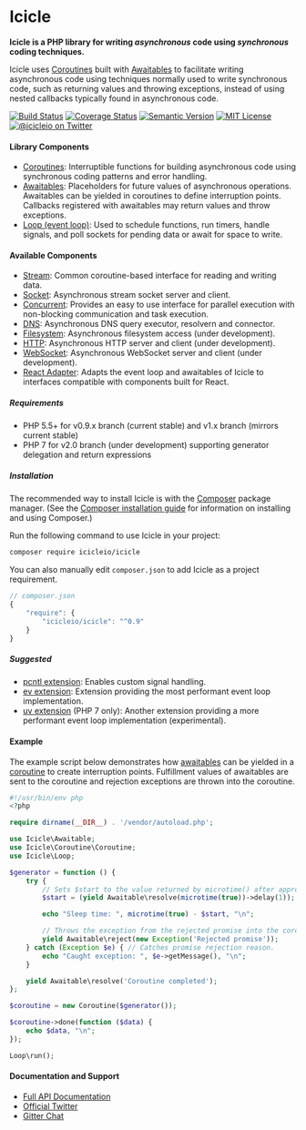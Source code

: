 # Icicle

**Icicle is a PHP library for writing *asynchronous* code using *synchronous* coding techniques.**

Icicle uses [Coroutines](https://icicle.io/docs/manual/coroutines/) built with [Awaitables](https://icicle.io/docs/manual/awaitables/) to facilitate writing asynchronous code using techniques normally used to write synchronous code, such as returning values and throwing exceptions, instead of using nested callbacks typically found in asynchronous code.

[![Build Status](https://img.shields.io/travis/icicleio/icicle/v1.x.svg?style=flat-square)](https://travis-ci.org/icicleio/icicle)
[![Coverage Status](https://img.shields.io/coveralls/icicleio/icicle/v1.x.svg?style=flat-square)](https://coveralls.io/r/icicleio/icicle)
[![Semantic Version](https://img.shields.io/github/release/icicleio/icicle.svg?style=flat-square)](http://semver.org)
[![MIT License](https://img.shields.io/packagist/l/icicleio/icicle.svg?style=flat-square)](LICENSE)
[![@icicleio on Twitter](https://img.shields.io/badge/twitter-%40icicleio-5189c7.svg?style=flat-square)](https://twitter.com/icicleio)

#### Library Components

- [Coroutines](https://icicle.io/docs/manual/coroutines/): Interruptible functions for building asynchronous code using synchronous coding patterns and error handling.
- [Awaitables](https://icicle.io/docs/manual/awaitables/): Placeholders for future values of asynchronous operations. Awaitables can be yielded in coroutines to define interruption points. Callbacks registered with awaitables may return values and throw exceptions.
- [Loop (event loop)](https://icicle.io/docs/manual/loop/): Used to schedule functions, run timers, handle signals, and poll sockets for pending data or await for space to write.

#### Available Components

- [Stream](https://icicle.io/docs/api/Stream/): Common coroutine-based interface for reading and writing data.
- [Socket](https://icicle.io/docs/api/Socket/): Asynchronous stream socket server and client.
- [Concurrent](https://icicle.io/docs/api/Concurrent/): Provides an easy to use interface for parallel execution with non-blocking communication and task execution.
- [DNS](https://icicle.io/docs/api/Dns/): Asynchronous DNS query executor, resolvern and connector.
- [Filesystem](https://github.com/icicleio/filesystem): Asynchronous filesystem access (under development).
- [HTTP](https://github.com/icicleio/http): Asynchronous HTTP server and client (under development).
- [WebSocket](https://github.com/icicleio/websocket): Asynchronous WebSocket server and client (under development).
- [React Adapter](https://github.com/icicleio/react-adapter): Adapts the event loop and awaitables of Icicle to interfaces compatible with components built for React.

##### Requirements

- PHP 5.5+ for v0.9.x branch (current stable) and v1.x branch (mirrors current stable)
- PHP 7 for v2.0 branch (under development) supporting generator delegation and return expressions

##### Installation

The recommended way to install Icicle is with the [Composer](http://getcomposer.org/) package manager. (See the [Composer installation guide](https://getcomposer.org/doc/00-intro.md) for information on installing and using Composer.)

Run the following command to use Icicle in your project: 

```bash
composer require icicleio/icicle
```

You can also manually edit `composer.json` to add Icicle as a project requirement.

```js
// composer.json
{
    "require": {
        "icicleio/icicle": "^0.9"
    }
}
```

##### Suggested

- [pcntl extension](http://php.net/manual/en/book.pcntl.php): Enables custom signal handling.
- [ev extension](https://pecl.php.net/package/ev): Extension providing the most performant event loop implementation.
- [uv extension](https://github.com/bwoebi/php-uv) (PHP 7 only): Another extension providing a more performant event loop implementation (experimental).

#### Example

The example script below demonstrates how [awaitables](https://icicle.io/docs/manual/awaitables/) can be yielded in a [coroutine](https://icicle.io/docs/manual/coroutines/) to create interruption points. Fulfillment values of awaitables are sent to the coroutine and rejection exceptions are thrown into the coroutine.

```php
#!/usr/bin/env php
<?php

require dirname(__DIR__) . '/vendor/autoload.php';

use Icicle\Awaitable;
use Icicle\Coroutine\Coroutine;
use Icicle\Loop;

$generator = function () {
    try {
        // Sets $start to the value returned by microtime() after approx. 1 second.
        $start = (yield Awaitable\resolve(microtime(true))->delay(1));

        echo "Sleep time: ", microtime(true) - $start, "\n";

        // Throws the exception from the rejected promise into the coroutine.
        yield Awaitable\reject(new Exception('Rejected promise'));
    } catch (Exception $e) { // Catches promise rejection reason.
        echo "Caught exception: ", $e->getMessage(), "\n";
    }

    yield Awaitable\resolve('Coroutine completed');
};

$coroutine = new Coroutine($generator());

$coroutine->done(function ($data) {
    echo $data, "\n";
});

Loop\run();
```

#### Documentation and Support

- [Full API Documentation](https://icicle.io/docs/)
- [Official Twitter](https://twitter.com/icicleio)
- [Gitter Chat](https://gitter.im/icicleio/icicle)
